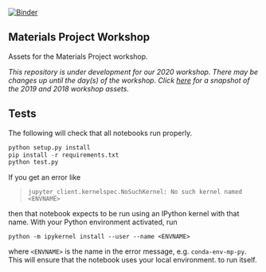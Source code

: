 [![Binder](https://mybinder.org/badge_logo.svg)](https://gke.mybinder.org/v2/gh/materialsproject/workshop/1.1.1)

## Materials Project Workshop

Assets for the Materials Project workshop.

*This repository is under development for our 2020 workshop. There may be changes up until the day(s) of the workshop. Click [here](https://github.com/materialsproject/workshop/releases) for a snapshot of the 2019 and 2018 workshop assets.*

## Tests

The following will check that all notebooks run properly.

```python
python setup.py install
pip install -r requirements.txt
python test.py
```

If you get an error like
> `jupyter_client.kernelspec.NoSuchKernel: No such kernel named <ENVNAME>`

then that notebook expects to be run using an IPython kernel with that name. With your Python environment activated, run
```
python -m ipykernel install --user --name <ENVNAME>
```
where `<ENVNAME>` is the name in the error message, e.g. `conda-env-mp-py`. This will ensure that the notebook uses your local environment. to run itself.


